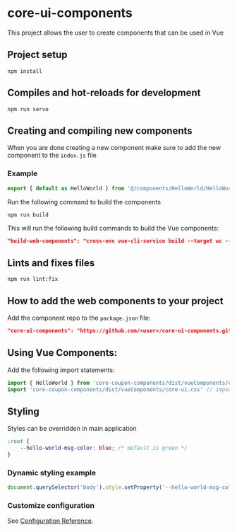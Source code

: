# core-ui-components
This project allows the user to create components that can be used in Vue

## Project setup
```
npm install
```

## Compiles and hot-reloads for development
```
npm run serve
```

## Creating and compiling new components

When you are done creating a new component make sure to add the new component to the `index.js` file

### Example
```javascript
export { default as HelloWorld } from '@/components/HelloWorld/HelloWorld'
```

Run the following command to build the components
```
npm run build
```

This will run the following build commands to build the Vue components:
```json
"build-web-components": "cross-env vue-cli-service build --target wc --inline-vue --dest 'dist/webComponents' --name core-ui './src/components/*/*.vue'"
```


## Lints and fixes files
```
npm run lint:fix
```

## How to add the web components to your project

Add the component repo to the `package.json` file:
```json
"core-ui-components": "https://github.com/<user>/core-ui-components.git"
```

## Using Vue Components:

Add the following import statements:
```javascript
import { HelloWorld } from 'core-coupon-components/dist/vueComponents/core-ui.umd' // TIP: Only import the components that you need
import 'core-coupon-components/dist/vueComponents/core-ui.css' // imports the css styles
```

## Styling
Styles can be overridden in main application

```css
:root {
    --hello-world-msg-color: blue; /* default is green */
}
```

### Dynamic styling example
```javascript
document.querySelector('body').style.setProperty('--hello-world-msg-color', 'blue');
```

### Customize configuration
See [Configuration Reference](https://cli.vuejs.org/config/).
